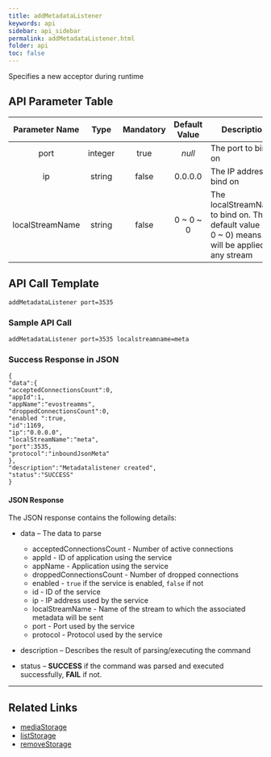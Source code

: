 ```yaml
---
title: addMetadataListener
keywords: api
sidebar: api_sidebar
permalink: addMetadataListener.html
folder: api
toc: false
---
```


Specifies a new acceptor during runtime



## API Parameter Table

| Parameter Name  |  Type   | Mandatory | Default Value | Description                              |
| :-------------: | :-----: | :-------: | :-----------: | ---------------------------------------- |
|      port       | integer |   true    |    *null*     | The port to bind on                      |
|       ip        | string  |   false   |    0.0.0.0    | The IP address to bind on                |
| localStreamName | string  |   false   |   0 ~ 0 ~ 0   | The localStreamName to bind on. The default value (0 ~ 0 ~ 0) means it will be applied on any stream |



## API Call Template

``` 
addMetadataListener port=3535
```



### Sample API Call

``` 
addMetadataListener port=3535 localstreamname=meta
```



### Success Response in JSON

``` 
{
"data":{
"acceptedConnectionsCount":0,
"appId":1,
"appName":"evostreamms",
"droppedConnectionsCount":0,
"enabled ":true,
"id":1169,
"ip":"0.0.0.0",
"localStreamName":"meta",
"port":3535,
"protocol":"inboundJsonMeta"
},
"description":"Metadatalistener created",
"status":"SUCCESS"
}
```



#### JSON Response

The JSON response contains the following details:

- data – The data to parse
  - acceptedConnectionsCount - Number of active connections
  - appId - ID of application using the service
  - appName - Application using the service
  - droppedConnectionsCount - Number of dropped connections
  - enabled - `true` if the service is enabled, `false` if not
  - id - ID of the service
  - ip - IP address used by the service
  - localStreamName - Name of the stream to which the associated metadata will be sent
  - port - Port used by the service
  - protocol - Protocol used by the service


- description – Describes the result of parsing/executing the command
- status – **SUCCESS** if the command was parsed and executed successfully, **FAIL** if not.

------

## Related Links

- [mediaStorage](userguide_confuglua.html#mediastorage)
- [listStorage](listStorage.html)
- [removeStorage](removeStorage.html)

